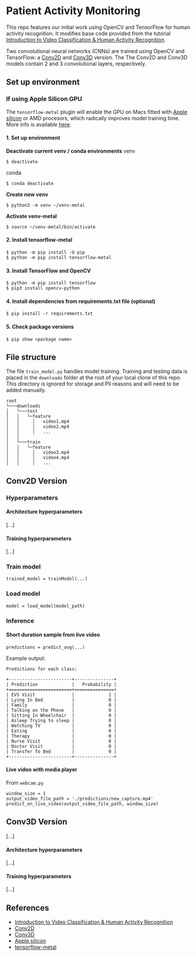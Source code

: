 # Patient Activity Monitoring
This repo features our initial work using OpenCV and TensorFlow for human activity recognition. It modifies base code provided from the tutorial [Introduction to Video Classification & Human Activity Recognition](https://learnopencv.com/introduction-to-video-classification-and-human-activity-recognition/). 

Two convolutional neural networks (CNNs) are trained using OpenCV and TensorFlow: a [Conv2D](https://www.tensorflow.org/api_docs/python/tf/keras/layers/Conv2D) and [Conv3D](https://www.tensorflow.org/api_docs/python/tf/keras/layers/Conv3D) version. The The Conv2D and Conv3D models contain 2 and 3 convolutional layers, respectively.

## Set up environment

### If using Apple Silicon GPU
The `tensorflow-metal` plugin will enable the GPU on Macs fitted with [Apple silicon](https://support.apple.com/en-us/116943) or AMD procesors, which radically improves model training time. More info is available [here](https://pypi.org/project/tensorflow-metal/). 


#### 1. Set up environment 
**Deactivate current venv / conda environments**
venv
```console
$ deactivate
```

conda
```console
$ conda deactivate
```

**Create new venv**
```console
$ python3 -m venv ~/venv-metal  
```  

**Activate venv-metal**
```console
$ source ~/venv-metal/bin/activate  
```  

#### 2. Install tensorflow-metal

```console
$ python -m pip install -U pip  
$ python -m pip install tensorflow-metal
```

#### 3. Install TensorFlow and OpenCV
```
$ python -m pip install tensorflow
$ pip3 install opencv-python
```

#### 4. Install dependencies from requirements.txt file (optional)

```console
$ pip install -r requirements.txt
```

#### 5. Check package versions 

```console
$ pip show <package name>
```

## File structure
The file `train_model.py` handles model training. Training and testing data is placed in the `downloads` folder at the root of your local clone of this repo. This directory is ignored for storage and PII reasons and will need to be added manually.

```
root
└───downloads  
│   └───test
│   │   └─feature
│   │     │   video1.mp4
│   │     │   video2.mp4
│   │     │   ...
│   │
│   └───train
│   │   └─feature
│   │     │   video3.mp4
│   │     │   video4.mp4
│   │     │   ...
```

## Conv2D Version

### Hyperparameters

#### Architecture hyperparameters

[...]

#### Training hyperparameters

[...]


### Train model

```
trained_model = trainModel(...)
```

### Load model

```
model = load_model(model_path)
```

### Inference

#### Short duration sample from live video
```
predictions = predict_avg(...)
```
Example output: 
```
Predictions for each class:
 
+------------------------+---------------+
| Prediction             |   Probability |
+========================+===============+
| EVS Visit              |             1 |
| Lying In Bed           |             0 |
| Family                 |             0 |
| Talking on the Phone   |             0 |
| Sitting In Wheelchair  |             0 |
| Asleep Trying to sleep |             0 |
| Watching TV            |             0 |
| Eating                 |             0 |
| Therapy                |             0 |
| Nurse Visit            |             0 |
| Doctor Visit           |             0 |
| Transfer To Bed        |             0 |
+------------------------+---------------+
```

#### Live video with media player
From `webcam.py`
```
window_size = 1
output_video_file_path = './predictions/new_capture.mp4'  
predict_on_live_video(output_video_file_path, window_size)
```


## Conv3D Version
[...]

#### Architecture hyperparameters

[...]

#### Training hyperparameters

[...]


## References
- [Introduction to Video Classification & Human Activity Recognition](https://learnopencv.com/introduction-to-video-classification-and-human-activity-recognition/)
- [Conv2D](https://www.tensorflow.org/api_docs/python/tf/keras/layers/Conv2D)
- [Conv3D](https://www.tensorflow.org/api_docs/python/tf/keras/layers/Conv3D)
- [Apple silicon](https://support.apple.com/en-us/116943)
- [tensorflow-metal](https://pypi.org/project/tensorflow-metal/)